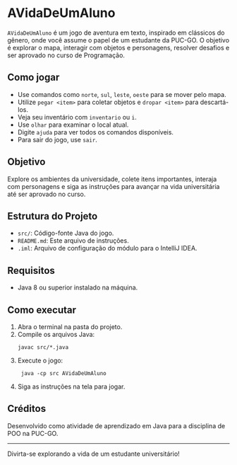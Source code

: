 # AVidaDeUmAluno

`AVidaDeUmAluno` é um jogo de aventura em texto, inspirado em clássicos do gênero, onde você assume o papel de um estudante da PUC-GO. O objetivo é explorar o mapa, interagir com objetos e personagens, resolver desafios e ser aprovado no curso de Programação.

## Como jogar

- Use comandos como `norte`, `sul`, `leste`, `oeste` para se mover pelo mapa.
- Utilize `pegar <item>` para coletar objetos e `dropar <item>` para descartá-los.
- Veja seu inventário com `inventario` ou `i`.
- Use `olhar` para examinar o local atual.
- Digite `ajuda` para ver todos os comandos disponíveis.
- Para sair do jogo, use `sair`.

## Objetivo

Explore os ambientes da universidade, colete itens importantes, interaja com personagens e siga as instruções para avançar na vida universitária até ser aprovado no curso.

## Estrutura do Projeto

- `src/`: Código-fonte Java do jogo.
- `README.md`: Este arquivo de instruções.
- `.iml`: Arquivo de configuração do módulo para o IntelliJ IDEA.

## Requisitos

- Java 8 ou superior instalado na máquina.

## Como executar

1. Abra o terminal na pasta do projeto.
2. Compile os arquivos Java:
    ```
   javac src/*.java
   ```
4. Execute o jogo:
   ```
    java -cp src AVidaDeUmAluno
    ```
5. Siga as instruções na tela para jogar.

## Créditos

Desenvolvido como atividade de aprendizado em Java para a disciplina de POO na PUC-GO.

---

Divirta-se explorando a vida de um estudante universitário!